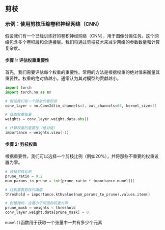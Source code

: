 ## 剪枝
### 示例：使用剪枝压缩卷积神经网络（CNN）

假设我们有一个已经训练好的卷积神经网络（CNN），用于图像分类任务。这个网络包含多个卷积层和全连接层。我们将通过剪枝技术来减少网络的参数数量和计算复杂度。

#### 步骤 1: 评估权重重要性

首先，我们需要评估每个权重的重要性。常用的方法是根据权重的绝对值来衡量其重要性。权重的绝对值越小，通常认为其对模型的贡献越小。
~~~py
import torch
import torch.nn as nn

# 假设我们有一个简单的卷积层
conv_layer = nn.Conv2d(in_channels=3, out_channels=64, kernel_size=3)

# 获取权重张量
weights = conv_layer.weight.data.abs()

# 计算权重的重要性（绝对值）
importance = weights.view(-1)
~~~

#### 步骤 2: 剪枝权重

根据重要性，我们可以选择一个剪枝比例（例如20%），并将那些不重要的权重设置为零。
~~~py
# 选择剪枝比例
prune_ratio = 0.2
num_params_to_prune = int(prune_ratio * importance.numel())

# 找到需要剪枝的阈值
threshold = importance.kthvalue(num_params_to_prune).values.item()

# 创建掩码，设置小于阈值的权重为零
prune_mask = weights < threshold
conv_layer.weight.data[prune_mask] = 0
~~~

`numel()`函数用于获取一个张量中一共有多少个元素
<!--stackedit_data:
eyJoaXN0b3J5IjpbLTE0NzQ2MzA4OTQsLTI3MjkyNTAwMCwtMT
Q2Mjk0OTQzOCwxMDE1Nzc1MjAzXX0=
-->